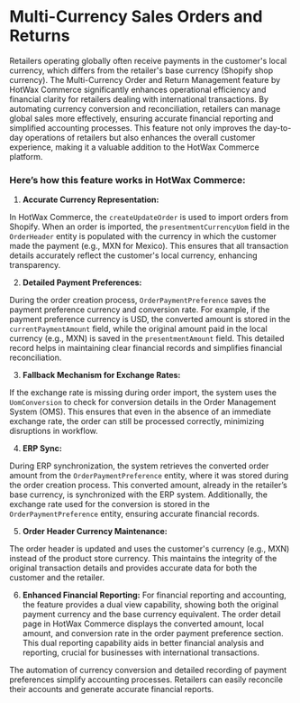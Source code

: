 # Multi-Currency Sales Orders and Returns

Retailers operating globally often receive payments in the customer's local currency, which differs from the retailer's base currency (Shopify shop currency). The Multi-Currency Order and Return Management feature by HotWax Commerce significantly enhances operational efficiency and financial clarity for retailers dealing with international transactions. By automating currency conversion and reconciliation, retailers can manage global sales more effectively, ensuring accurate financial reporting and simplified accounting processes. This feature not only improves the day-to-day operations of retailers but also enhances the overall customer experience, making it a valuable addition to the HotWax Commerce platform.

### Here’s how this feature works in HotWax Commerce:

1. **Accurate Currency Representation:**

In HotWax Commerce, the `createUpdateOrder` is used to import orders from Shopify. When an order is imported, the `presentmentCurrencyUom` field in the `OrderHeader` entity is populated with the currency in which the customer made the payment (e.g., MXN for Mexico). This ensures that all transaction details accurately reflect the customer's local currency, enhancing transparency.

2. **Detailed Payment Preferences:**

During the order creation process, `OrderPaymentPreference` saves the payment preference currency and conversion rate. For example, if the payment preference currency is USD, the converted amount is stored in the `currentPaymentAmount` field, while the original amount paid in the local currency (e.g., MXN) is saved in the `presentmentAmount` field. This detailed record helps in maintaining clear financial records and simplifies financial reconciliation.

3. **Fallback Mechanism for Exchange Rates:**

If the exchange rate is missing during order import, the system uses the `UomConversion` to check for conversion details in the Order Management System (OMS). This ensures that even in the absence of an immediate exchange rate, the order can still be processed correctly, minimizing disruptions in workflow.

4. **ERP Sync:**

During ERP synchronization, the system retrieves the converted order amount from the `OrderPaymentPreference` entity, where it was stored during the order creation process. This converted amount, already in the retailer’s base currency, is synchronized with the ERP system. Additionally, the exchange rate used for the conversion is stored in the `OrderPaymentPreference` entity, ensuring accurate financial records.

5. **Order Header Currency Maintenance:**

The order header is updated and uses the customer's currency (e.g., MXN) instead of the product store currency. This maintains the integrity of the original transaction details and provides accurate data for both the customer and the retailer.

6. **Enhanced Financial Reporting:**
For financial reporting and accounting, the feature provides a dual view capability, showing both the original payment currency and the base currency equivalent. The order detail page in HotWax Commerce displays the converted amount, local amount, and conversion rate in the order payment preference section. This dual reporting capability aids in better financial analysis and reporting, crucial for businesses with international transactions.

The automation of currency conversion and detailed recording of payment preferences simplify accounting processes. Retailers can easily reconcile their accounts and generate accurate financial reports.
